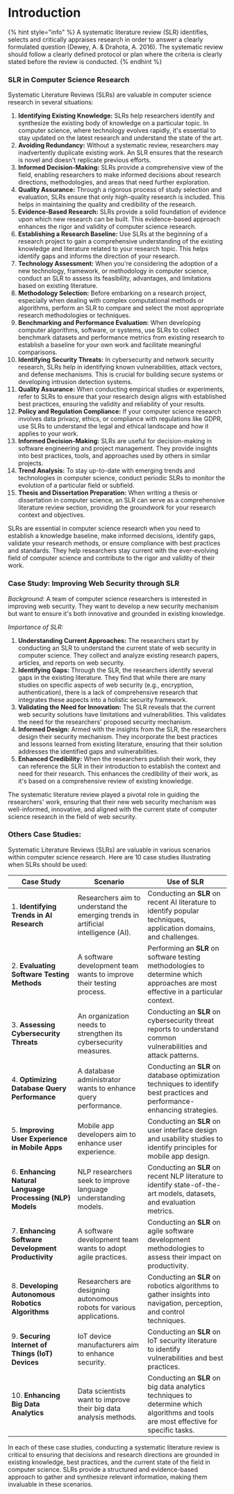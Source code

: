 # Introduction



{% hint style="info" %}
A systematic literature review (SLR) identifies, selects and critically appraises research in order to answer a clearly formulated question (Dewey, A. & Drahota, A. 2016). The systematic review should follow a clearly defined protocol or plan where the criteria is clearly stated before the review is conducted.
{% endhint %}

### SLR in Computer Science Research

Systematic Literature Reviews (SLRs) are valuable in computer science research in several situations:

1. **Identifying Existing Knowledge:** SLRs help researchers identify and synthesize the existing body of knowledge on a particular topic. In computer science, where technology evolves rapidly, it's essential to stay updated on the latest research and understand the state of the art.
2. **Avoiding Redundancy:** Without a systematic review, researchers may inadvertently duplicate existing work. An SLR ensures that the research is novel and doesn't replicate previous efforts.
3. **Informed Decision-Making:** SLRs provide a comprehensive view of the field, enabling researchers to make informed decisions about research directions, methodologies, and areas that need further exploration.
4. **Quality Assurance:** Through a rigorous process of study selection and evaluation, SLRs ensure that only high-quality research is included. This helps in maintaining the quality and credibility of the research.
5. **Evidence-Based Research:** SLRs provide a solid foundation of evidence upon which new research can be built. This evidence-based approach enhances the rigor and validity of computer science research.
6. **Establishing a Research Baseline:** Use SLRs at the beginning of a research project to gain a comprehensive understanding of the existing knowledge and literature related to your research topic. This helps identify gaps and informs the direction of your research.
7. **Technology Assessment:** When you're considering the adoption of a new technology, framework, or methodology in computer science, conduct an SLR to assess its feasibility, advantages, and limitations based on existing literature.
8. **Methodology Selection:** Before embarking on a research project, especially when dealing with complex computational methods or algorithms, perform an SLR to compare and select the most appropriate research methodologies or techniques.
9. **Benchmarking and Performance Evaluation:** When developing computer algorithms, software, or systems, use SLRs to collect benchmark datasets and performance metrics from existing research to establish a baseline for your own work and facilitate meaningful comparisons.
10. **Identifying Security Threats:** In cybersecurity and network security research, SLRs help in identifying known vulnerabilities, attack vectors, and defense mechanisms. This is crucial for building secure systems or developing intrusion detection systems.
11. **Quality Assurance:** When conducting empirical studies or experiments, refer to SLRs to ensure that your research design aligns with established best practices, ensuring the validity and reliability of your results.
12. **Policy and Regulation Compliance:** If your computer science research involves data privacy, ethics, or compliance with regulations like GDPR, use SLRs to understand the legal and ethical landscape and how it applies to your work.
13. **Informed Decision-Making:** SLRs are useful for decision-making in software engineering and project management. They provide insights into best practices, tools, and approaches used by others in similar projects.
14. **Trend Analysis:** To stay up-to-date with emerging trends and technologies in computer science, conduct periodic SLRs to monitor the evolution of a particular field or subfield.
15. **Thesis and Dissertation Preparation:** When writing a thesis or dissertation in computer science, an SLR can serve as a comprehensive literature review section, providing the groundwork for your research context and objectives.

SLRs are essential in computer science research when you need to establish a knowledge baseline, make informed decisions, identify gaps, validate your research methods, or ensure compliance with best practices and standards. They help researchers stay current with the ever-evolving field of computer science and contribute to the rigor and validity of their work.

### **Case Study: Improving Web Security through SLR**

_Background:_ A team of computer science researchers is interested in improving web security. They want to develop a new security mechanism but want to ensure it's both innovative and grounded in existing knowledge.

_Importance of SLR:_

1. **Understanding Current Approaches:** The researchers start by conducting an SLR to understand the current state of web security in computer science. They collect and analyze existing research papers, articles, and reports on web security.
2. **Identifying Gaps:** Through the SLR, the researchers identify several gaps in the existing literature. They find that while there are many studies on specific aspects of web security (e.g., encryption, authentication), there is a lack of comprehensive research that integrates these aspects into a holistic security framework.
3. **Validating the Need for Innovation:** The SLR reveals that the current web security solutions have limitations and vulnerabilities. This validates the need for the researchers' proposed security mechanism.
4. **Informed Design:** Armed with the insights from the SLR, the researchers design their security mechanism. They incorporate the best practices and lessons learned from existing literature, ensuring that their solution addresses the identified gaps and vulnerabilities.
5. **Enhanced Credibility:** When the researchers publish their work, they can reference the SLR in their introduction to establish the context and need for their research. This enhances the credibility of their work, as it's based on a comprehensive review of existing knowledge.

The systematic literature review played a pivotal role in guiding the researchers' work, ensuring that their new web security mechanism was well-informed, innovative, and aligned with the current state of computer science research in the field of web security.

### Others Case Studies:&#x20;

Systematic Literature Reviews (SLRs) are valuable in various scenarios within computer science research. Here are 10 case studies illustrating when SLRs should be used:

| Case Study                                                | Scenario                                                                           | Use of SLR                                                                                                                            |
| --------------------------------------------------------- | ---------------------------------------------------------------------------------- | ------------------------------------------------------------------------------------------------------------------------------------- |
| 1. **Identifying Trends in AI Research**                  | Researchers aim to understand the emerging trends in artificial intelligence (AI). | Conducting an **SLR** on recent AI literature to identify popular techniques, application domains, and challenges.                    |
| 2. **Evaluating Software Testing Methods**                | A software development team wants to improve their testing process.                | Performing an **SLR** on software testing methodologies to determine which approaches are most effective in a particular context.     |
| 3. **Assessing Cybersecurity Threats**                    | An organization needs to strengthen its cybersecurity measures.                    | Conducting an **SLR** on cybersecurity threat reports to understand common vulnerabilities and attack patterns.                       |
| 4. **Optimizing Database Query Performance**              | A database administrator wants to enhance query performance.                       | Conducting an **SLR** on database optimization techniques to identify best practices and performance-enhancing strategies.            |
| 5. **Improving User Experience in Mobile Apps**           | Mobile app developers aim to enhance user experience.                              | Conducting an **SLR** on user interface design and usability studies to identify principles for mobile app design.                    |
| 6. **Enhancing Natural Language Processing (NLP) Models** | NLP researchers seek to improve language understanding models.                     | Conducting an **SLR** on recent NLP literature to identify state-of-the-art models, datasets, and evaluation metrics.                 |
| 7. **Enhancing Software Development Productivity**        | A software development team wants to adopt agile practices.                        | Conducting an **SLR** on agile software development methodologies to assess their impact on productivity.                             |
| 8. **Developing Autonomous Robotics Algorithms**          | Researchers are designing autonomous robots for various applications.              | Conducting an **SLR** on robotics algorithms to gather insights into navigation, perception, and control techniques.                  |
| 9. **Securing Internet of Things (IoT) Devices**          | IoT device manufacturers aim to enhance security.                                  | Conducting an **SLR** on IoT security literature to identify vulnerabilities and best practices.                                      |
| 10. **Enhancing Big Data Analytics**                      | Data scientists want to improve their big data analysis methods.                   | Conducting an **SLR** on big data analytics techniques to determine which algorithms and tools are most effective for specific tasks. |

In each of these case studies, conducting a systematic literature review is critical to ensuring that decisions and research directions are grounded in existing knowledge, best practices, and the current state of the field in computer science. SLRs provide a structured and evidence-based approach to gather and synthesize relevant information, making them invaluable in these scenarios.
